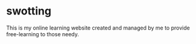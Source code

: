 # swotting
This is my online learning website created and managed by me to provide free-learning to those needy.
